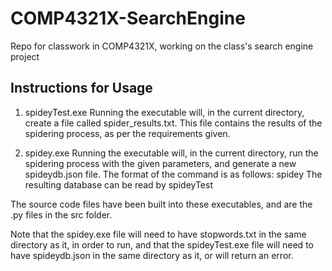 # COMP4321X-SearchEngine
Repo for classwork in COMP4321X, working on the class's search engine project

## Instructions for Usage
1. spideyTest.exe
Running the executable will, in the current directory, create a file called spider_results.txt. This file contains the results of the spidering process, as per the requirements given.

2. spidey.exe
Running the executable will, in the current directory, run the spidering process with the given parameters, and generate a new spideydb.json file. The format of the command is as follows:
spidey <seedUrl> <pageCount>
The resulting database can be read by spideyTest

The source code files have been built into these executables, and are the .py files in the src folder.

Note that the spidey.exe file will need to have stopwords.txt in the same directory as it, in order to run, and that the spideyTest.exe file will need to have spideydb.json in the same directory as it, or will return an error.